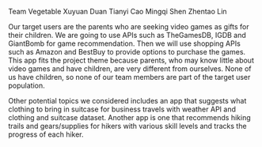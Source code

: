 Team Vegetable
Xuyuan Duan
Tianyi Cao
Mingqi Shen
Zhentao Lin

Our target users are the parents who are seeking video games as gifts for their children. We are going to use APIs such as TheGamesDB, IGDB and GiantBomb for game recommendation. Then we will use shopping APIs such as Amazon and BestBuy to provide options to purchase the games. This app fits the project theme because parents, who may know little about video games and have children, are very different from ourselves. None of us have children, so none of our team members are part of the target user population.
	
Other potential topics we considered includes an app that suggests what clothing to bring in suitcase for business travels with weather API and clothing and suitcase dataset. Another app is one that recommends hiking trails and gears/supplies for hikers with various skill levels and tracks the progress of each hiker.
